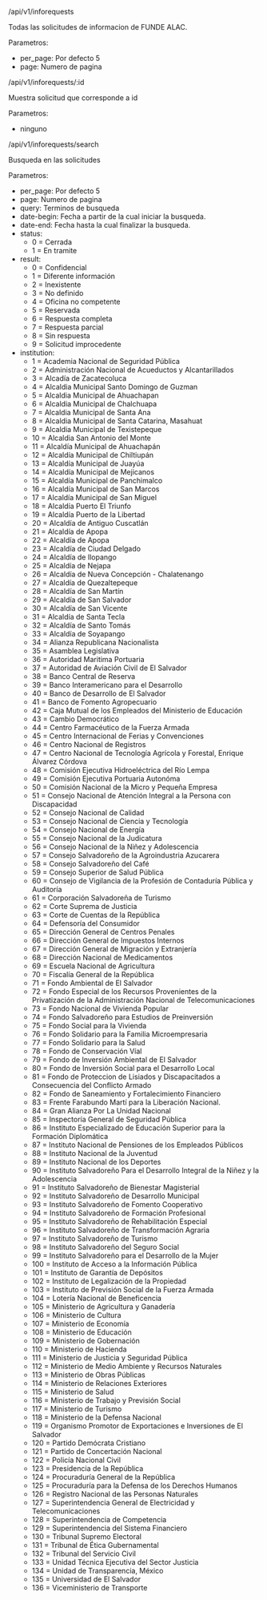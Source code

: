/api/v1/inforequests

Todas las solicitudes de informacion de FUNDE ALAC.

Parametros:
  - per_page: Por defecto 5
  - page: Numero de pagina

/api/v1/inforequests/:id

Muestra solicitud que corresponde a id

Parametros:
  - ninguno

/api/v1/inforequests/search

Busqueda en las solicitudes

Parametros:
  - per_page: Por defecto 5
  - page: Numero de pagina
  - query: Terminos de busqueda
  - date-begin: Fecha a partir de la cual iniciar la busqueda.
  - date-end: Fecha hasta la cual finalizar la busqueda.
  - status:
      - 0 = Cerrada
      - 1 = En tramite
  - result:
    - 0 = Confidencial
    - 1 = Diferente información
    - 2 = Inexistente
    - 3 = No definido
    - 4 = Oficina no competente
    - 5 = Reservada
    - 6 = Respuesta completa
    - 7 = Respuesta parcial
    - 8 = Sin respuesta
    - 9 = Solicitud improcedente
  - institution:
    - 1 = Academia Nacional de Seguridad Pública
    - 2 = Administración Nacional de Acueductos y Alcantarillados
    - 3 = Alcadía de Zacatecoluca
    - 4 = Alcaldia Municipal Santo Domingo de Guzman
    - 5 = Alcaldia Municipal de Ahuachapan
    - 6 = Alcaldia Municipal de Chalchuapa
    - 7 = Alcaldia Municipal de Santa Ana
    - 8 = Alcaldia Municipal de Santa Catarina, Masahuat
    - 9 = Alcaldia Municipal de Texistepeque
    - 10 = Alcaldia San Antonio del Monte
    - 11 = Alcaldía Municipal de Ahuachapán
    - 12 = Alcaldía Municipal de Chiltiupán
    - 13 = Alcaldía Municipal de Juayúa
    - 14 = Alcaldía Municipal de Mejicanos
    - 15 = Alcaldía Municipal de Panchimalco
    - 16 = Alcaldía Municipal de San Marcos
    - 17 = Alcaldía Municipal de San Miguel
    - 18 = Alcaldía Puerto El Triunfo
    - 19 = Alcaldía Puerto de la Libertad
    - 20 = Alcaldía de Antiguo Cuscatlán
    - 21 = Alcaldía de Apopa
    - 22 = Alcaldía de Apopa
    - 23 = Alcaldía de Ciudad Delgado
    - 24 = Alcaldía de Ilopango
    - 25 = Alcaldía de Nejapa
    - 26 = Alcaldía de Nueva Concepción - Chalatenango
    - 27 = Alcaldía de Quezaltepeque
    - 28 = Alcaldía de San Martín
    - 29 = Alcaldía de San Salvador
    - 30 = Alcaldía de San Vicente
    - 31 = Alcaldía de Santa Tecla
    - 32 = Alcaldía de Santo Tomás
    - 33 = Alcaldía de Soyapango
    - 34 = Alianza Republicana Nacionalista
    - 35 = Asamblea Legislativa
    - 36 = Autoridad Maritima Portuaria
    - 37 = Autoridad de Aviación Civil de El Salvador
    - 38 = Banco Central de Reserva
    - 39 = Banco Interamericano para el Desarrollo
    - 40 = Banco de Desarrollo de El Salvador
    - 41 = Banco de Fomento Agropecuario
    - 42 = Caja Mutual de los Empleados del Ministerio de Educación
    - 43 = Cambio Democrático
    - 44 = Centro Farmacéutico de la Fuerza Armada
    - 45 = Centro Internacional de Ferias y Convenciones
    - 46 = Centro Nacional de Registros
    - 47 = Centro Nacional de Tecnología Agrícola y Forestal, Enrique Álvarez Córdova
    - 48 = Comisión Ejecutiva Hidroeléctrica del Río Lempa
    - 49 = Comisión Ejecutiva Portuaria Autonóma
    - 50 = Comisión Nacional de la Micro y Pequeña Empresa
    - 51 = Consejo Nacional de Atención Integral a la Persona con Discapacidad
    - 52 = Consejo Nacional de Calidad
    - 53 = Consejo Nacional de Ciencia y Tecnología
    - 54 = Consejo Nacional de Energía
    - 55 = Consejo Nacional de la Judicatura
    - 56 = Consejo Nacional de la Niñez y Adolescencia
    - 57 = Consejo Salvadoreño de la Agroindustria Azucarera
    - 58 = Consejo Salvadoreño del Café
    - 59 = Consejo Superior de Salud Pública
    - 60 = Consejo de Vigilancia de la Profesión de Contaduría Pública y Auditoría
    - 61 = Corporación Salvadoreña de Turismo
    - 62 = Corte Suprema de Justicia
    - 63 = Corte de Cuentas de la República
    - 64 = Defensoría del Consumidor
    - 65 = Dirección General de Centros Penales
    - 66 = Dirección General de Impuestos Internos
    - 67 = Dirección General de Migración y Extranjería
    - 68 = Dirección Nacional de Medicamentos
    - 69 = Escuela Nacional de Agricultura
    - 70 = Fiscalía General de la República
    - 71 = Fondo Ambiental de El Salvador
    - 72 = Fondo Especial de los Recursos Provenientes de la Privatización de la Administración Nacional de Telecomunicaciones
    - 73 = Fondo Nacional de Vivienda Popular
    - 74 = Fondo Salvadoreño para Estudios de Preinversión
    - 75 = Fondo Social para la Vivienda
    - 76 = Fondo Solidario para la Familia Microempresaria
    - 77 = Fondo Solidario para la Salud
    - 78 = Fondo de Conservación Víal
    - 79 = Fondo de Inversión Ambiental de El Salvador
    - 80 = Fondo de Inversión Social para el Desarrollo Local
    - 81 = Fondo de Proteccion de Lisiados y Discapacitados a Consecuencia del Conflicto Armado
    - 82 = Fondo de Saneamiento y Fortalecimiento Financiero
    - 83 = Frente Farabundo Martí para la Liberación Nacional.
    - 84 = Gran Alianza Por La Unidad Nacional
    - 85 = Inspectoría General de Seguridad Pública
    - 86 = Instituto Especializado de Educación Superior para la Formación Diplomática
    - 87 = Instituto Nacional de Pensiones de los Empleados Públicos
    - 88 = Instituto Nacional de la Juventud
    - 89 = Instituto Nacional de los Deportes
    - 90 = Instituto Salvadoreño Para el Desarrollo Integral de la Niñez y la Adolescencia
    - 91 = Instituto Salvadoreño de Bienestar Magisterial
    - 92 = Instituto Salvadoreño de Desarrollo Municipal
    - 93 = Instituto Salvadoreño de Fomento Cooperativo
    - 94 = Instituto Salvadoreño de Formación Profesional
    - 95 = Instituto Salvadoreño de Rehabilitación Especial
    - 96 = Instituto Salvadoreño de Transformación Agraria
    - 97 = Instituto Salvadoreño de Turismo
    - 98 = Instituto Salvadoreño del Seguro Social
    - 99 = Instituto Salvadoreño para el Desarrollo de la Mujer
    - 100 = Instituto de Acceso a la Información Pública
    - 101 = Instituto de Garantía de Depósitos
    - 102 = Instituto de Legalización de la Propiedad
    - 103 = Instituto de Previsión Social de la Fuerza Armada
    - 104 = Lotería Nacional de Beneficencia
    - 105 = Ministerio de Agricultura y Ganadería
    - 106 = Ministerio de Cultura
    - 107 = Ministerio de Economía
    - 108 = Ministerio de Educación
    - 109 = Ministerio de Gobernación
    - 110 = Ministerio de Hacienda
    - 111 = Ministerio de Justicia y Seguridad Pública
    - 112 = Ministerio de Medio Ambiente y Recursos Naturales
    - 113 = Ministerio de Obras Públicas
    - 114 = Ministerio de Relaciones Exteriores
    - 115 = Ministerio de Salud
    - 116 = Ministerio de Trabajo y Previsión Social
    - 117 = Ministerio de Turismo
    - 118 = Ministerio de la Defensa Nacional
    - 119 = Organismo Promotor de Exportaciones e Inversiones de El Salvador
    - 120 = Partido Demócrata Cristiano
    - 121 = Partido de Concertación Nacional
    - 122 = Policía Nacional Civil
    - 123 = Presidencia de la República
    - 124 = Procuraduría General de la República
    - 125 = Procuraduría para la Defensa de los Derechos Humanos
    - 126 = Registro Nacional de las Personas Naturales
    - 127 = Superintendencia General de Electricidad y Telecomunicaciones
    - 128 = Superintendencia de Competencia
    - 129 = Superintendencia del Sistema Financiero
    - 130 = Tribunal Supremo Electoral
    - 131 = Tribunal de Ética Gubernamental
    - 132 = Tribunal del Servicio Civil
    - 133 = Unidad Técnica Ejecutiva del Sector Justicia
    - 134 = Unidad de Transparencia, México
    - 135 = Universidad de El Salvador
    - 136 = Viceministerio de Transporte
